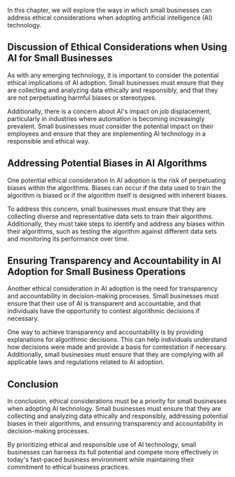 
In this chapter, we will explore the ways in which small businesses can address ethical considerations when adopting artificial intelligence (AI) technology.

Discussion of Ethical Considerations when Using AI for Small Businesses
-----------------------------------------------------------------------

As with any emerging technology, it is important to consider the potential ethical implications of AI adoption. Small businesses must ensure that they are collecting and analyzing data ethically and responsibly, and that they are not perpetuating harmful biases or stereotypes.

Additionally, there is a concern about AI's impact on job displacement, particularly in industries where automation is becoming increasingly prevalent. Small businesses must consider the potential impact on their employees and ensure that they are implementing AI technology in a responsible and ethical way.

Addressing Potential Biases in AI Algorithms
--------------------------------------------

One potential ethical consideration in AI adoption is the risk of perpetuating biases within the algorithms. Biases can occur if the data used to train the algorithm is biased or if the algorithm itself is designed with inherent biases.

To address this concern, small businesses must ensure that they are collecting diverse and representative data sets to train their algorithms. Additionally, they must take steps to identify and address any biases within their algorithms, such as testing the algorithm against different data sets and monitoring its performance over time.

Ensuring Transparency and Accountability in AI Adoption for Small Business Operations
-------------------------------------------------------------------------------------

Another ethical consideration in AI adoption is the need for transparency and accountability in decision-making processes. Small businesses must ensure that their use of AI is transparent and accountable, and that individuals have the opportunity to contest algorithmic decisions if necessary.

One way to achieve transparency and accountability is by providing explanations for algorithmic decisions. This can help individuals understand how decisions were made and provide a basis for contestation if necessary. Additionally, small businesses must ensure that they are complying with all applicable laws and regulations related to AI adoption.

Conclusion
--------------------------

In conclusion, ethical considerations must be a priority for small businesses when adopting AI technology. Small businesses must ensure that they are collecting and analyzing data ethically and responsibly, addressing potential biases in their algorithms, and ensuring transparency and accountability in decision-making processes.

By prioritizing ethical and responsible use of AI technology, small businesses can harness its full potential and compete more effectively in today's fast-paced business environment while maintaining their commitment to ethical business practices.
